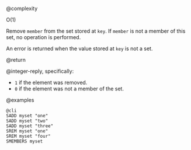 @complexity

O(1)


Remove `member` from the set stored at `key`. If `member` is not a member of
this set, no operation is performed.

An error is returned when the value stored at `key` is not a set.

@return

@integer-reply, specifically:

* `1` if the element was removed.
* `0` if the element was not a member of the set.

@examples

    @cli
    SADD myset "one"
    SADD myset "two"
    SADD myset "three"
    SREM myset "one"
    SREM myset "four"
    SMEMBERS myset

